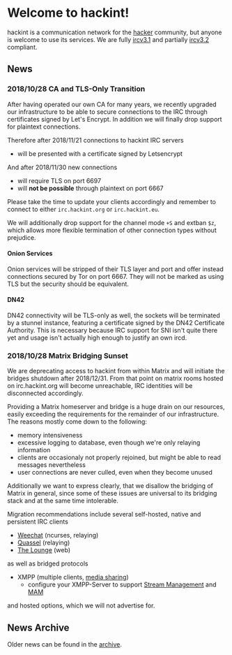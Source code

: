 # Welcome to hackint!

hackint is a communication network for the [hacker](https://en.wikipedia.org/wiki/Hacker_culture) community, but anyone is welcome to use its services. We are fully [ircv3.1](http://ircv3.net/irc/#ircv31) and partially [ircv3.2](https://ircv3.net/irc/#ircv32) compliant.

## News

### 2018/10/28 CA and TLS-Only Transition

After having operated our own CA for many years, we recently upgraded our infrastructure to be able to secure connections to the IRC through certificates signed by Let's Encrypt. In addition we will finally drop support for plaintext connections.

Therefore after 2018/11/21 connections to hackint IRC servers
- will be presented with a certificate signed by Letsencrypt

And after 2018/11/30 new connections
- will require TLS on port 6697
- will **not be possible** through plaintext on port 6667

Please take the time to update your clients accordingly and remember to connect to either `irc.hackint.org` or `irc.hackint.eu`.

We will additionally drop support for the channel mode `+S` and extban `$z`, which allows more flexible termination of other connection types without prejudice.

#### Onion Services
Onion services will be stripped of their TLS layer and port and offer instead connections secured by Tor on port 6667. They will not be marked as using TLS but the security should be equivalent.

#### DN42
DN42 connectivity will be TLS-only as well, the sockets will be terminated by a stunnel instance, featuring a certificate signed by the DN42 Certificate Authority. This is necessary because IRC support for SNI isn't quite there yet and usage isn't actually high enough to justify an own ircd.

### 2018/10/28 Matrix Bridging Sunset

We are deprecating access to hackint from within Matrix and will initiate the bridges shutdown after 2018/12/31. From that point on matrix rooms hosted on irc.hackint.org will become unreachable, IRC identities will be disconnected accordingly.

Providing a Matrix homeserver and bridge is a huge drain on our resources, easily exceeding the requirements for the remainder of our infrastructure. The reasons mostly come down to the following:
- memory intensiveness
- excessive logging to database, even though we're only relaying information
- clients are occasionaly not properly rejoined, but might be able to read messages nevertheless
- user connections are never culled, even when they become unused

Additionally we want to express clearly, that we disallow the bridging of Matrix in general, since some of these issues are universal to its bridging stack and at the same time intolerable.

Migration recommendations include several self-hosted, native and persistent IRC clients
- [Weechat](https://weechat.org/) (ncurses, relaying)
- [Quassel](https://quassel-irc.org/) (relaying)
- [The Lounge](https://thelounge.chat/) (web)

as well as bridged protocols
- XMPP (multiple clients, [media sharing](https://xmpp.org/extensions/xep-0363.html))
  - configure your XMPP-Server to support [Stream Management](https://xmpp.org/extensions/xep-0198.html) and [MAM](https://xmpp.org/extensions/xep-0313.html)

and hosted options, which we will not advertise for.


## News Archive

Older news can be found in the [archive](/archive).
